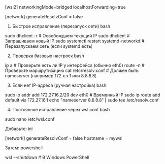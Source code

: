 [wsl2]
networkingMode=bridged
localhostForwarding=true

[network]
generateResolvConf = false




1. Быстрое исправление (перезапуск сети)
   bash

sudo dhclient -r  # Освобождаем текущий IP
sudo dhclient     # Запрашиваем новый IP
sudo systemctl restart systemd-networkd  # Перезапускаем сеть (если systemd есть)

2. Проверка базовых настроек
   bash

ip a  # Проверьте есть ли IP у интерфейса (обычно eth0)
route -n  # Проверьте маршрутизацию
cat /etc/resolv.conf  # Должен быть nameserver (например 172.x.x.1 или 8.8.8.8)

3. Если нет IP-адреса (ручная настройка)
   bash

sudo ip addr add 172.27.16.2/20 dev eth0  # Временный IP
sudo ip route add default via 172.27.16.1
echo "nameserver 8.8.8.8" | sudo tee /etc/resolv.conf

4. Постоянное исправление через wsl.conf
   bash

sudo nano /etc/wsl.conf

Добавьте:
ini

[network]
generateResolvConf = false
hostname = mywsl

Затем:
powershell

wsl --shutdown  # В Windows PowerShell